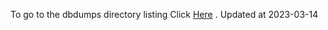 To go to the dbdumps directory listing Click [Here](https://ipfs.io/ipfs/bafkreiefjcoy3kp7ccthlj6wo6rkrjefd2o5haais6lv4rfbuk6vm62yl4) . Updated at 2023-03-14